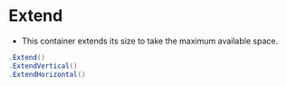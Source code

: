 # Extend

- This container extends its size to take the maximum available space.

```csharp
.Extend()
.ExtendVertical()
.ExtendHorizontal()
```